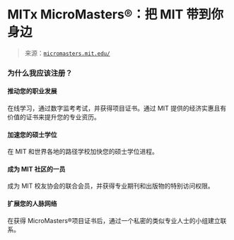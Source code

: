 <!--yml

类别：未分类

日期：2024 年 05 月 27 日 14:48:01

-->

# MITx MicroMasters®：把 MIT 带到你身边

> 来源：[`micromasters.mit.edu/`](https://micromasters.mit.edu/)

### 为什么我应该注册？

#### 推动您的职业发展

在线学习，通过数字监考考试，并获得项目证书。通过 MIT 提供的经济实惠且有价值的证书来提升您的专业资历。

#### 加速您的硕士学位

在 MIT 和世界各地的路径学校加快您的硕士学位进程。

#### 成为 MIT 社区的一员

成为 MIT 校友协会的联合会员，并获得专业期刊和出版物的特别访问权限。

#### 扩展您的人脉网络

在获得 MicroMasters®项目证书后，通过一个私密的类似专业人士的小组建立联系。
